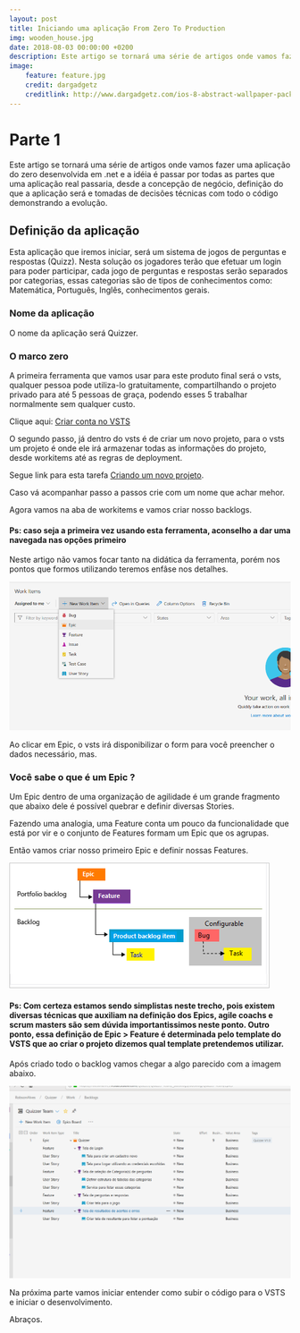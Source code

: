 ```yaml
---
layout: post
title: Iniciando uma aplicação From Zero To Production
img: wooden_house.jpg
date: 2018-08-03 00:00:00 +0200
description: Este artigo se tornará uma série de artigos onde vamos fazer uma aplicação do zero desenvolvida em .net e a idéia é passar por todas as partes que uma aplicação real passaria, desde a concepção de negócio, definição do que a aplicação será e tomadas de decisões técnicas com todo o código demonstrando a evolução.
image:
    feature: feature.jpg
    credit: dargadgetz
    creditlink: http://www.dargadgetz.com/ios-8-abstract-wallpaper-pack-for-iphone-5s-5c-and-ipod-touch-retina/
---
```


# Parte 1

Este artigo se tornará uma série de artigos onde vamos fazer uma aplicação do zero desenvolvida em .net e a idéia é passar por todas as partes que uma aplicação real passaria, desde a concepção de negócio, definição do que a aplicação será e tomadas de decisões técnicas com todo o código demonstrando a evolução.

## Definição da aplicação

Esta aplicação que iremos iniciar, será um sistema de jogos de perguntas e respostas (Quizz). Nesta solução os jogadores terão que efetuar um login para poder participar, cada jogo de perguntas e respostas serão separados por categorias, essas categorias são de tipos de conhecimentos como:  Matemática, Português, Inglês, conhecimentos gerais.

### Nome da aplicação

O nome da aplicação será Quizzer.

### O marco zero

A primeira ferramenta que vamos usar para este produto final será o vsts, qualquer pessoa pode utiliza-lo gratuitamente, compartilhando o projeto privado para até 5 pessoas de graça, podendo esses 5 trabalhar normalmente sem qualquer custo.

Clique aqui: [Criar conta no VSTS](https://visualstudio.microsoft.com/team-services/)

O segundo passo, já dentro do vsts é de criar um novo projeto, para o vsts um projeto é onde ele irá armazenar todas as informações do projeto, desde workitems até as regras de deployment.

Segue link para esta tarefa [Criando um novo projeto](https://docs.microsoft.com/en-us/vsts/organizations/projects/create-project?view=vsts&tabs=new-nav).

Caso vá acompanhar passo a passos crie com um nome que achar mehor.

Agora vamos na aba de workitems e vamos criar nosso backlogs.

#### Ps: caso seja a primeira vez usando esta ferramenta, aconselho a dar uma navegada nas opções primeiro

Neste artigo não vamos focar tanto na didática da ferramenta, porém nos pontos que formos utilizando teremos enfâse nos detalhes.

![Criando um épico](../images/01/01.png)

Ao clicar em Epic, o vsts irá disponibilizar o form para você preencher o dados necessário, mas.

### Você sabe o que é um Epic ?

Um Epic dentro de uma organização de agilidade é um grande fragmento que abaixo dele é possível quebrar e definir diversas Stories.

Fazendo uma analogia, uma Feature conta um pouco da funcionalidade que está por vir e o conjunto de Features formam um Epic que os agrupas.

Então vamos criar nosso primeiro Epic e definir nossas Features.

![Àrvore de WorkItem](../images/01/02.png)
#### Ps: Com certeza estamos sendo simplistas neste trecho, pois existem diversas técnicas que auxiliam na definição dos Epics, agile coachs e scrum masters são sem dúvida importantissimos neste ponto. Outro ponto, essa definição de Epic > Feature é determinada pelo template do VSTS que ao criar o projeto dizemos qual template pretendemos utilizar.

Após criado todo o backlog vamos chegar a algo parecido com a imagem abaixo.

![Backlog criado](../images/01/03.png)

Na próxima parte vamos iniciar entender como subir o código para o VSTS e iniciar o desenvolvimento.

Abraços.